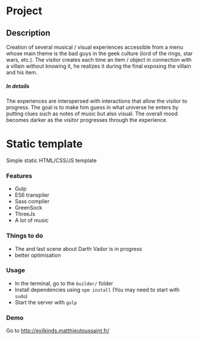 # Project

## Description
Creation of several musical / visual experiences accessible from a menu whose main theme is the bad guys in the geek culture (lord of the rings, star wars, etc.). The visitor creates each time an item / object in connection with a villain without knowing it, he realizes it during the final exposing the villain and his item.
##### In details
The experiences are interspersed with interactions that allow the visitor to progress.
The goal is to make him guess in what universe he enters by putting clues such as notes of music but also visual.
The overall mood becomes darker as the visitor progresses through the experience.

# Static template

Simple static HTML/CSS/JS template

### Features

- Gulp
- ES6 transpiler
- Sass compiler
- GreenSock
- ThreeJs
- A lot of music

### Things to do
- The and last scene about Darth Vador is in progress
- better optimisation

### Usage

- In the terminal, go to the `builder/` folder
- Install dependencies using `npm install` (You may need to start with `sudo`)
- Start the server with `gulp`

### Demo

Go to  http://evilkinds.matthieutoussaint.fr/

